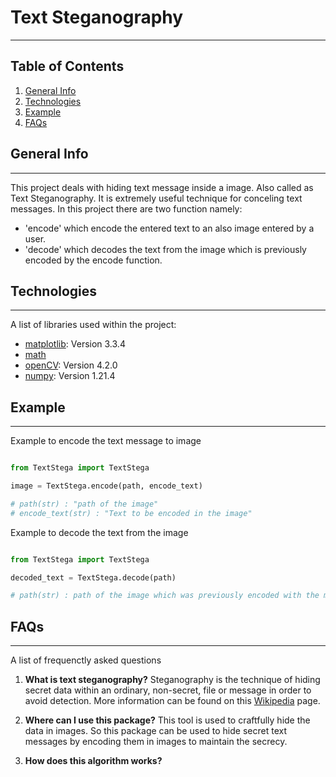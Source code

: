 # Text Steganography
***

## Table of Contents
1. [General Info](#general-info)
2. [Technologies](#technologies)
3. [Example](#example)
4. [FAQs](#faqs)

## General Info
***
This project deals with hiding text message inside a image. 
Also called as Text Steganography. It is extremely useful technique
for conceling text messages. In this project there are two function namely:
* 'encode' which encode the entered text to an also image entered by a user. 
* 'decode' which decodes the text from the image which 
is previously encoded by the encode function. 

## Technologies
***
A list of libraries used within the project:
* [matplotlib](https://matplotlib.org): Version 3.3.4
* [math](https://docs.python.org/3/library/math.html)
* [openCV](https://opencv.org): Version 4.2.0
* [numpy](https://numpy.org): Version 1.21.4


## Example
***
Example to encode the text message to image
```python

from TextStega import TextStega

image = TextStega.encode(path, encode_text)

# path(str) : "path of the image" 
# encode_text(str) : "Text to be encoded in the image"

```

Example to decode the text from the image

```python

from TextStega import TextStega

decoded_text = TextStega.decode(path) 

# path(str) : path of the image which was previously encoded with the message.

```


## FAQs
***
A list of frequenctly asked questions
1. **What is text steganography?**
Steganography is the technique of hiding secret data within an ordinary, non-secret, file or message in order to avoid detection. More information can be found on this [Wikipedia](https://en.wikipedia.org/wiki/Steganography) page.

2. **Where can I use this package?**
This tool is used to craftfully hide the data in images. So this package can be used to hide secret text messages by encoding them in images to maintain the secrecy.

3. **How does this algorithm works?**





